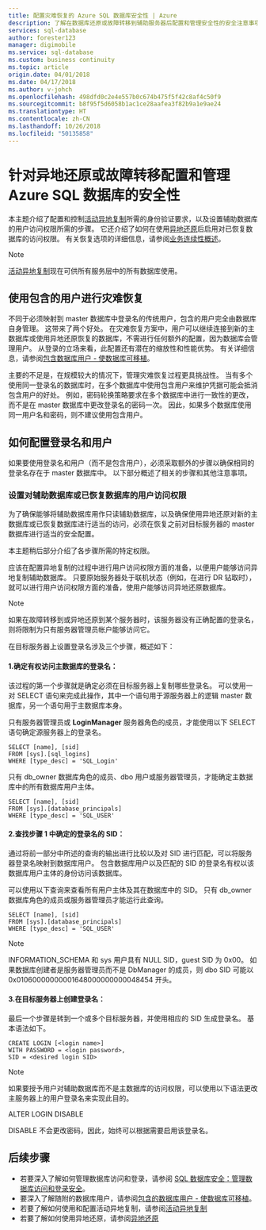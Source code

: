 ```yaml
---
title: 配置灾难恢复的 Azure SQL 数据库安全性 | Azure
description: 了解在数据库还原或故障转移到辅助服务器后配置和管理安全性的安全注意事项。
services: sql-database
author: forester123
manager: digimobile
ms.service: sql-database
ms.custom: business continuity
ms.topic: article
origin.date: 04/01/2018
ms.date: 04/17/2018
ms.author: v-johch
ms.openlocfilehash: 498dfd0c2e4e557b0c674b475f5f42c8af4c50f9
ms.sourcegitcommit: b8f95f5d6058b1ac1ce28aafea3f82b9a1e9ae24
ms.translationtype: HT
ms.contentlocale: zh-CN
ms.lasthandoff: 10/26/2018
ms.locfileid: "50135858"
---
```

# <a name="configure-and-manage-azure-sql-database-security-for-geo-restore-or-failover"></a>针对异地还原或故障转移配置和管理 Azure SQL 数据库的安全性 

本主题介绍了配置和控制[活动异地复制](sql-database-geo-replication-overview.md)所需的身份验证要求，以及设置辅助数据库的用户访问权限所需的步骤。 它还介绍了如何在使用[异地还原](sql-database-recovery-using-backups.md#geo-restore)后启用对已恢复数据库的访问权限。 有关恢复选项的详细信息，请参阅[业务连续性概述](sql-database-business-continuity.md)。

> [!NOTE]
> [活动异地复制](sql-database-geo-replication-overview.md)现在可供所有服务层中的所有数据库使用。
>  

## <a name="disaster-recovery-with-contained-users"></a>使用包含的用户进行灾难恢复
不同于必须映射到 master 数据库中登录名的传统用户，包含的用户完全由数据库自身管理。 这带来了两个好处。 在灾难恢复方案中，用户可以继续连接到新的主数据库或使用异地还原恢复的数据库，不需进行任何额外的配置，因为数据库会管理用户。 从登录的立场来看，此配置还有潜在的缩放性和性能优势。 有关详细信息，请参阅[包含数据库用户 - 使数据库可移植](https://msdn.microsoft.com/library/ff929188.aspx)。 

主要的不足是，在规模较大的情况下，管理灾难恢复过程更具挑战性。 当有多个使用同一登录名的数据库时，在多个数据库中使用包含用户来维护凭据可能会抵消包含用户的好处。 例如，密码轮换策略要求在多个数据库中进行一致性的更改，而不是在 master 数据库中更改登录名的密码一次。 因此，如果多个数据库使用同一用户名和密码，则不建议使用包含用户。 

## <a name="how-to-configure-logins-and-users"></a>如何配置登录名和用户
如果要使用登录名和用户（而不是包含用户），必须采取额外的步骤以确保相同的登录名存在于 master 数据库中。 以下部分概述了相关的步骤和其他注意事项。

### <a name="set-up-user-access-to-a-secondary-or-recovered-database"></a>设置对辅助数据库或已恢复数据库的用户访问权限
为了确保能够将辅助数据库用作只读辅助数据库，以及确保使用异地还原对新的主数据库或已恢复数据库进行适当的访问，必须在恢复之前对目标服务器的 master 数据库进行适当的安全配置。

本主题稍后部分介绍了各步骤所需的特定权限。

应该在配置异地复制的过程中进行用户访问权限方面的准备，以便用户能够访问异地复制辅助数据库。 只要原始服务器处于联机状态（例如，在进行 DR 钻取时），就可以进行用户访问权限方面的准备，使用户能够访问异地还原数据库。

> [!NOTE]
> 如果在故障转移到或异地还原到某个服务器时，该服务器没有正确配置的登录名，则将限制为只有服务器管理员帐户能够访问它。
> 
> 

在目标服务器上设置登录名涉及三个步骤，概述如下：

#### <a name="1-determine-logins-with-access-to-the-primary-database"></a>1.确定有权访问主数据库的登录名：
该过程的第一个步骤就是确定必须在目标服务器上复制哪些登录名。 可以使用一对 SELECT 语句来完成此操作，其中一个语句用于源服务器上的逻辑 master 数据库，另一个语句用于主数据库本身。

只有服务器管理员或 **LoginManager** 服务器角色的成员，才能使用以下 SELECT 语句确定源服务器上的登录名。 

    SELECT [name], [sid] 
    FROM [sys].[sql_logins] 
    WHERE [type_desc] = 'SQL_Login'

只有 db_owner 数据库角色的成员、dbo 用户或服务器管理员，才能确定主数据库中的所有数据库用户主体。

    SELECT [name], [sid]
    FROM [sys].[database_principals]
    WHERE [type_desc] = 'SQL_USER'

#### <a name="2-find-the-sid-for-the-logins-identified-in-step-1"></a>2.查找步骤 1 中确定的登录名的 SID：
通过将前一部分中所述的查询的输出进行比较以及对 SID 进行匹配，可以将服务器登录名映射到数据库用户。 包含数据库用户以及匹配的 SID 的登录名有权以该数据库用户主体的身份访问该数据库。 

可以使用以下查询来查看所有用户主体及其在数据库中的 SID。 只有 db_owner 数据库角色的成员或服务器管理员才能运行此查询。

    SELECT [name], [sid]
    FROM [sys].[database_principals]
    WHERE [type_desc] = 'SQL_USER'

> [!NOTE]
> INFORMATION_SCHEMA 和 sys 用户具有 NULL SID，guest SID 为 0x00。 如果数据库创建者是服务器管理员而不是 DbManager 的成员，则 dbo SID 可能以 0x01060000000001648000000000048454 开头。
> 
> 

#### <a name="3-create-the-logins-on-the-target-server"></a>3.在目标服务器上创建登录名：
最后一个步骤是转到一个或多个目标服务器，并使用相应的 SID 生成登录名。 基本语法如下。

    CREATE LOGIN [<login name>]
    WITH PASSWORD = <login password>,
    SID = <desired login SID>

> [!NOTE]
> 如果要授予用户对辅助数据库而不是主数据库的访问权限，可以使用以下语法更改主服务器上的用户登录名来实现此目的。
> 
> ALTER LOGIN <login name> DISABLE
> 
> DISABLE 不会更改密码，因此，始终可以根据需要启用该登录名。
> 
> 

## <a name="next-steps"></a>后续步骤
* 若要深入了解如何管理数据库访问和登录，请参阅 [SQL 数据库安全：管理数据库访问和登录安全](sql-database-manage-logins.md)。
* 要深入了解随附的数据库用户，请参阅[包含的数据库用户 - 使数据库可移植](https://msdn.microsoft.com/library/ff929188.aspx)。
* 若要了解如何使用和配置活动异地复制，请参阅[活动异地复制](sql-database-geo-replication-overview.md)
* 若要了解如何使用异地还原，请参阅[异地还原](sql-database-recovery-using-backups.md#geo-restore)

